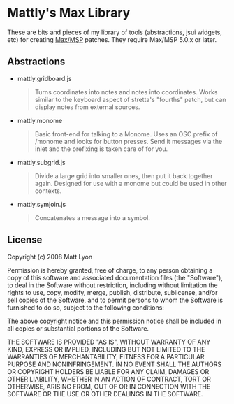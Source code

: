 # Mattly's Max Library

These are bits and pieces of my library of tools (abstractions, jsui widgets, etc) for creating [Max/MSP](http://cycling74.com/products/max5) patches. They require Max/MSP 5.0.x or later. 

## Abstractions

- mattly.gridboard.js
  > Turns coordinates into notes and notes into coordinates. Works similar to the keyboard aspect of stretta's "fourths" patch, but can display notes from external sources.

- mattly.monome
  > Basic front-end for talking to a Monome. Uses an OSC prefix of /monome and looks for button presses. Send it messages via the inlet and the prefixing is taken care of for you.  

- mattly.subgrid.js
  > Divide a large grid into smaller ones, then put it back together again. Designed for use with a monome but could be used in other contexts.

- mattly.symjoin.js
  > Concatenates a message into a symbol.

## License

Copyright (c) 2008 Matt Lyon

Permission is hereby granted, free of charge, to any person obtaining
a copy of this software and associated documentation files (the
"Software"), to deal in the Software without restriction, including
without limitation the rights to use, copy, modify, merge, publish,
distribute, sublicense, and/or sell copies of the Software, and to
permit persons to whom the Software is furnished to do so, subject to
the following conditions:

The above copyright notice and this permission notice shall be
included in all copies or substantial portions of the Software.

THE SOFTWARE IS PROVIDED "AS IS", WITHOUT WARRANTY OF ANY KIND,
EXPRESS OR IMPLIED, INCLUDING BUT NOT LIMITED TO THE WARRANTIES OF
MERCHANTABILITY, FITNESS FOR A PARTICULAR PURPOSE AND
NONINFRINGEMENT. IN NO EVENT SHALL THE AUTHORS OR COPYRIGHT HOLDERS BE
LIABLE FOR ANY CLAIM, DAMAGES OR OTHER LIABILITY, WHETHER IN AN ACTION
OF CONTRACT, TORT OR OTHERWISE, ARISING FROM, OUT OF OR IN CONNECTION
WITH THE SOFTWARE OR THE USE OR OTHER DEALINGS IN THE SOFTWARE.